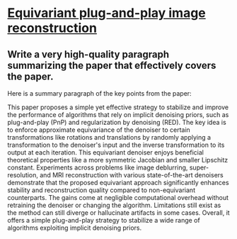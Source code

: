 # [Equivariant plug-and-play image reconstruction](https://arxiv.org/abs/2312.01831)

## Write a very high-quality paragraph summarizing the paper that effectively covers the paper.

 Here is a summary paragraph of the key points from the paper:

This paper proposes a simple yet effective strategy to stabilize and improve the performance of algorithms that rely on implicit denoising priors, such as plug-and-play (PnP) and regularization by denoising (RED). The key idea is to enforce approximate equivariance of the denoiser to certain transformations like rotations and translations by randomly applying a transformation to the denoiser's input and the inverse transformation to its output at each iteration. This equivariant denoiser enjoys beneficial theoretical properties like a more symmetric Jacobian and smaller Lipschitz constant. Experiments across problems like image deblurring, super-resolution, and MRI reconstruction with various state-of-the-art denoisers demonstrate that the proposed equivariant approach significantly enhances stability and reconstruction quality compared to non-equivariant counterparts. The gains come at negligible computational overhead without retraining the denoiser or changing the algorithm. Limitations still exist as the method can still diverge or hallucinate artifacts in some cases. Overall, it offers a simple plug-and-play strategy to stabilize a wide range of algorithms exploiting implicit denoising priors.
